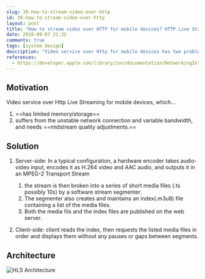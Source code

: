 ```yaml
---
slug: 38-how-to-stream-video-over-http
id: 38-how-to-stream-video-over-http
layout: post
title: "How to stream video over HTTP for mobile devices? HTTP Live Streaming (HLS)"
date: 2018-09-07 21:32
comments: true
tags: [system design]
description: "Video service over Http for mobile devices has two problems: limited memory or storage and unstable network connection and variable bandwidth. HTTP live streaming solve this with separation of concerns, file segmentation, and indexing."
references:
  - https://developer.apple.com/library/ios/documentation/NetworkingInternet/Conceptual/StreamingMediaGuide/HTTPStreamingArchitecture/HTTPStreamingArchitecture.html#//apple_ref/doc/uid/TP40008332-CH101-SW2
---
```


## Motivation

Video service over Http Live Streaming for mobile devices, which...

1. ==has limited memory/storage==
2. suffers from the unstable network connection and variable bandwidth, and needs ==midstream quality adjustments.==



## Solution

1. Server-side: In a typical configuration, a hardware encoder takes audio-video input, encodes it as H.264 video and AAC audio, and outputs it in an MPEG-2 Transport Stream

    1. the stream is then broken into a series of short media files (.ts possibly 10s) by a software stream segmenter.
    2. The segmenter also creates and maintains an index(.m3u8) file containing a list of the media files.
    3. Both the media fils and the index files are published on the web server.

2. Client-side: client reads the index, then requests the listed media files in order and displays them without any pauses or gaps between segments.



## Architecture

![HLS Architecture](/img/hls-architecture.png)
